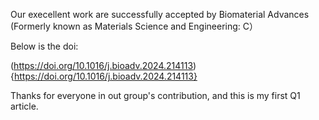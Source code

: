 Our execellent work are successfully accepted by Biomaterial Advances (Formerly known as Materials Science and Engineering: C）

Below is the doi:

(https://doi.org/10.1016/j.bioadv.2024.214113){https://doi.org/10.1016/j.bioadv.2024.214113}

Thanks for everyone in out group's contribution, and this is my first Q1 article.
